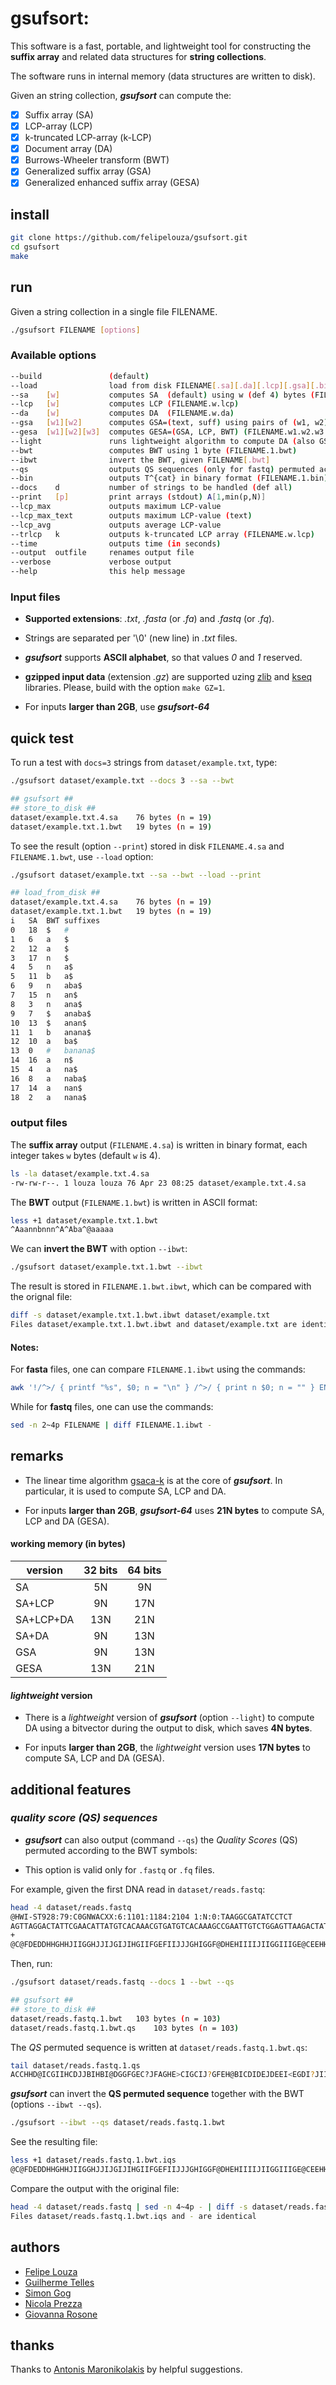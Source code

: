 # gsufsort: 

This software is a fast, portable, and lightweight tool for constructing the **suffix array** and related data structures for **string collections**. 

The software runs in internal memory (data structures are written to disk). 

Given an string collection, **_gsufsort_** can compute the:

- [x] Suffix array (SA)
- [x] LCP-array (LCP)
- [x] k-truncated LCP-array (k-LCP)
- [x] Document array (DA)
- [x] Burrows-Wheeler transform (BWT)
- [x] Generalized suffix array (GSA)
- [x] Generalized enhanced suffix array (GESA)

## install

```sh
git clone https://github.com/felipelouza/gsufsort.git
cd gsufsort
make 
```

## run

Given a string collection in a single file FILENAME.

```sh
./gsufsort FILENAME [options]
```

### Available options

```sh
--build	              (default)
--load                load from disk FILENAME[.sa][.da][.lcp][.gsa][.bin]
--sa    [w]           computes SA  (default) using w (def 4) bytes (FILENAME.w.sa)
--lcp   [w]           computes LCP (FILENAME.w.lcp)
--da    [w]           computes DA  (FILENAME.w.da)
--gsa   [w1][w2]      computes GSA=(text, suff) using pairs of (w1, w2) bytes (FILENAME.w1.w2.gsa)
--gesa  [w1][w2][w3]  computes GESA=(GSA, LCP, BWT) (FILENAME.w1.w2.w3.1.gesa)
--light               runs lightweight algorithm to compute DA (also GSA and GESA)
--bwt                 computes BWT using 1 byte (FILENAME.1.bwt)
--ibwt                invert the BWT, given FILENAME[.bwt]
--qs                  outputs QS sequences (only for fastq) permuted according to the BWT (FILENAME.1.qs)
--bin                 outputs T^{cat} in binary format (FILENAME.1.bin)
--docs    d           number of strings to be handled (def all)
--print   [p]         print arrays (stdout) A[1,min(p,N)]
--lcp_max             outputs maximum LCP-value
--lcp_max_text        outputs maximum LCP-value (text)
--lcp_avg             outputs average LCP-value
--trlcp   k           outputs k-truncated LCP array (FILENAME.w.lcp)
--time                outputs time (in seconds)
--output  outfile     renames output file
--verbose             verbose output
--help                this help message
```

### Input files 

- **Supported extensions**: _.txt_, _.fasta_ (or _.fa_) and _.fastq_ (or _.fq_).

- Strings are separated per '\0' (new line) in _.txt_ files.

- **_gsufsort_** supports **ASCII alphabet**, so that values _0_ and _1_ reserved.

- **gzipped input data** (extension _.gz_) are supported uzing [zlib](https://github.com/felipelouza/gsufsort/tree/master/external/zlib) and [kseq](https://github.com/felipelouza/gsufsort/tree/master/external/kseq) libraries. Please, build with the option ``make GZ=1``.

- For inputs **larger than 2GB**, use **_gsufsort-64_**

## quick test

To run a test with ``docs=3`` strings from ``dataset/example.txt``, type:

```sh
./gsufsort dataset/example.txt --docs 3 --sa --bwt
```

```sh
## gsufsort ##
## store_to_disk ##
dataset/example.txt.4.sa	76 bytes (n = 19)
dataset/example.txt.1.bwt	19 bytes (n = 19)
```

To see the result (option ``--print``) stored in disk ``FILENAME.4.sa`` and ``FILENAME.1.bwt``, use ``--load`` option:

```sh
./gsufsort dataset/example.txt --sa --bwt --load --print
```

```sh
## load_from_disk ##
dataset/example.txt.4.sa	76 bytes (n = 19)
dataset/example.txt.1.bwt	19 bytes (n = 19)
i	SA	BWT	suffixes
0	18	$	#
1	6	a	$
2	12	a	$
3	17	n	$
4	5	n	a$
5	11	b	a$
6	9	n	aba$
7	15	n	an$
8	3	n	ana$
9	7	$	anaba$
10	13	$	anan$
11	1	b	anana$
12	10	a	ba$
13	0	#	banana$
14	16	a	n$
15	4	a	na$
16	8	a	naba$
17	14	a	nan$
18	2	a	nana$
```

### output files

The **suffix array** output (``FILENAME.4.sa``) is written in binary format, each integer takes ``w`` bytes (default ``w`` is 4).

```sh
ls -la dataset/example.txt.4.sa
-rw-rw-r--. 1 louza louza 76 Apr 23 08:25 dataset/example.txt.4.sa
```

The **BWT** output (``FILENAME.1.bwt``) is written in ASCII format:

```sh
less +1 dataset/example.txt.1.bwt
^Aaannbnnn^A^Aba^@aaaaa
```

We can **invert the BWT** with option ``--ibwt``:

```sh
./gsufsort dataset/example.txt.1.bwt --ibwt
```

The result is stored in ``FILENAME.1.bwt.ibwt``, which can be compared with the orignal file:

```sh
diff -s dataset/example.txt.1.bwt.ibwt dataset/example.txt
Files dataset/example.txt.1.bwt.ibwt and dataset/example.txt are identical
```

#### Notes:

For **fasta** files, one can compare ``FILENAME.1.ibwt`` using the commands:

```sh
awk '!/^>/ { printf "%s", $0; n = "\n" } /^>/ { print n $0; n = "" } END { printf "%s", n }' FILENAME | sed '/^>/d' - | diff FILENAME.1.ibwt -
```

While for **fastq** files, one can use the commands:

```sh
sed -n 2~4p FILENAME | diff FILENAME.1.ibwt -
```


## remarks

* The linear time algorithm [gsaca-k](https://github.com/felipelouza/gsa-is) is at the core of **_gsufsort_**. In particular, it is used to compute SA, LCP and DA.

* For inputs **larger than 2GB**, **_gsufsort-64_** uses **21N bytes** to compute SA, LCP and DA (GESA).

#### working memory (in bytes)

| version   | 32 bits | 64 bits |
|-----------|:-------:|:-------:|
| SA        |    5N   |    9N   |
| SA+LCP    |    9N   |   17N   |
| SA+LCP+DA |   13N   |   21N   |
| SA+DA     |    9N   |   13N   |
| GSA       |    9N   |   13N   |
| GESA      |   13N   |   21N   |

#### _lightweight_ version

* There is a _lightweight_ version of **_gsufsort_** (option ``--light``) to compute DA using a bitvector during the output to disk, which saves **4N bytes**. 

* For inputs **larger than 2GB**, the _lightweight_ version uses **17N bytes** to compute SA, LCP and DA (GESA).


## additional features 

### _quality score (QS) sequences_

* **_gsufsort_** can also output (command ``--qs``) the _Quality Scores_ (QS) permuted according to the BWT symbols:

* This option is valid only for ``.fastq`` or ``.fq`` files.

For example, given the first DNA read in ``dataset/reads.fastq``:

```sh
head -4 dataset/reads.fastq 
@HWI-ST928:79:C0GNWACXX:6:1101:1184:2104 1:N:0:TAAGGCGATATCCTCT
AGTTAGGACTATTCGAACATTATGTCACAAACGTGATGTCACAAAGCCGAATTGTCTGGAGTTAAGACTATACGAACATTATGAAACAAACGTGATGTCAC
+
@C@FDEDDHHGHHJIIGGHJJIJGIJIHGIIFGEFIIJJJGHIGGF@DHEHIIIIJIIGGIIIGE@CEEHHEE@B?AAECDDCDDCCCBB<=<?<?CCC>A
```

Then, run:

```sh
./gsufsort dataset/reads.fastq --docs 1 --bwt --qs
```

```sh
## gsufsort ##
## store_to_disk ##
dataset/reads.fastq.1.bwt	103 bytes (n = 103)
dataset/reads.fastq.1.bwt.qs	103 bytes (n = 103)
```

The _QS_ permuted sequence is written at ``dataset/reads.fastq.1.bwt.qs``:

```sh
tail dataset/reads.fastq.1.qs 
ACCHHD@ICGIIHCDJJBIHBI@DGGFGEC?JFAGHE>CIGCIJ?GFEH@BICDIDEJDEEI<EGDI?JII<FG@IH@EEJHCGJHID=GJ<IIIICAHGH
```

**_gsufsort_** can invert the __QS permuted sequence__ together with the BWT (options ``--ibwt --qs``).

```sh
./gsufsort --ibwt --qs dataset/reads.fastq.1.bwt
```

See the resulting file:

```sh
less +1 dataset/reads.fastq.1.bwt.iqs
@C@FDEDDHHGHHJIIGGHJJIJGIJIHGIIFGEFIIJJJGHIGGF@DHEHIIIIJIIGGIIIGE@CEEHHEE@B?AAECDDCDDCCCBB<=<?<?CCC>A
```

Compare the output with the original file:

```sh
head -4 dataset/reads.fastq | sed -n 4~4p - | diff -s dataset/reads.fastq.1.bwt.iqs -
Files dataset/reads.fastq.1.bwt.iqs and - are identical
```


## authors

* [Felipe Louza](https://github.com/felipelouza)
* [Guilherme Telles](https://github.com/gptelles)
* [Simon Gog](https://github.com/simongog)
* [Nicola Prezza](https://github.com/nicolaprezza)
* [Giovanna Rosone](https://github.com/giovannarosone/)

## thanks

Thanks to [Antonis Maronikolakis](https://github.com/antmarakis) by helpful suggestions.

